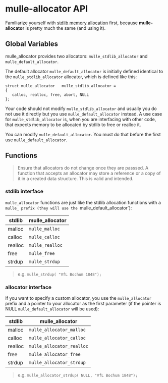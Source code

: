 # mulle-allocator API

Familiarize yourself with [stdlib memory allocation](//wikipedia.org/wiki/C_dynamic_memory_allocation) first, because **mulle-allocator** is pretty
much the same (and using it).


## Global Variables

mulle_allocator provides two allocators: `mulle_stdlib_allocator` and
`mulle_default_allocator`.

The default allocator `mulle_default_allocator` is initially defined identical
to the `mulle_stdlib_allocator` allocator, which is defined like this:

```
struct mulle_allocator   mulle_stdlib_allocator =
{
   calloc, realloc, free, abort, NULL
};
```

Your code should not modify `mulle_stdlib_allocator` and usually you do not use
it directly but you use `mulle_default_allocator` instead. A use case for
`mulle_stdlib_allocator` is, when you are interfacing with other code, that
expects memory to be allocated by stdlib to free or realloc it.

You can modify `mulle_default_allocator`. You must do that before the first use
`mulle_default_allocator`.


## Functions

> Ensure that allocators do not change once they are passsed. A function
> that accepts an allocator may store a reference or a copy of it in a
> created data structure. This is valid and intended.


### stdlib interface

`mulle_allocator` functions are just like the stdlib allocation
functions with a `mulle_ prefix (they will use the `mulle_default_allocator`):

stdlib  | mulle_allocator
--------|--------------------------
malloc  | `mulle_malloc`
calloc  | `mulle_calloc`
realloc | `mulle_realloc`
free    | `mulle_free`
strdup  | `mulle_strdup`

> e.g. `mulle_strdup( "VfL Bochum 1848");`


### allocator interface

If you want to specify a custom allocator, you use the `mulle_allocator` prefix
and a pointer to your allocator as the first parameter (if the pointer is NULL
`mulle_default_allocator` will be used):

stdlib  | mulle_allocator
--------|--------------------------
malloc  | `mulle_allocator_malloc`
calloc  | `mulle_allocator_calloc`
realloc | `mulle_allocator_realloc`
free    | `mulle_allocator_free`
strdup  | `mulle_allocator_strdup`


> e.g. `mulle_allocator_strdup( NULL, "VfL Bochum 1848");`


